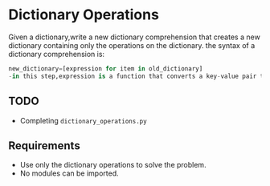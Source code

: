 # Dictionary Operations

Given a dictionary,write a new dictionary comprehension that creates a new dictionary containing only the operations on the dictionary.
the syntax of a dictionary comprehension is:

```python
new_dictionary=[expression for item in old_dictionary]
-in this step,expression is a function that converts a key-value pair to add and remove.
```

## TODO

- Completing `dictionary_operations.py`

## Requirements

- Use only the dictionary operations to solve the problem.
- No modules can be imported.


